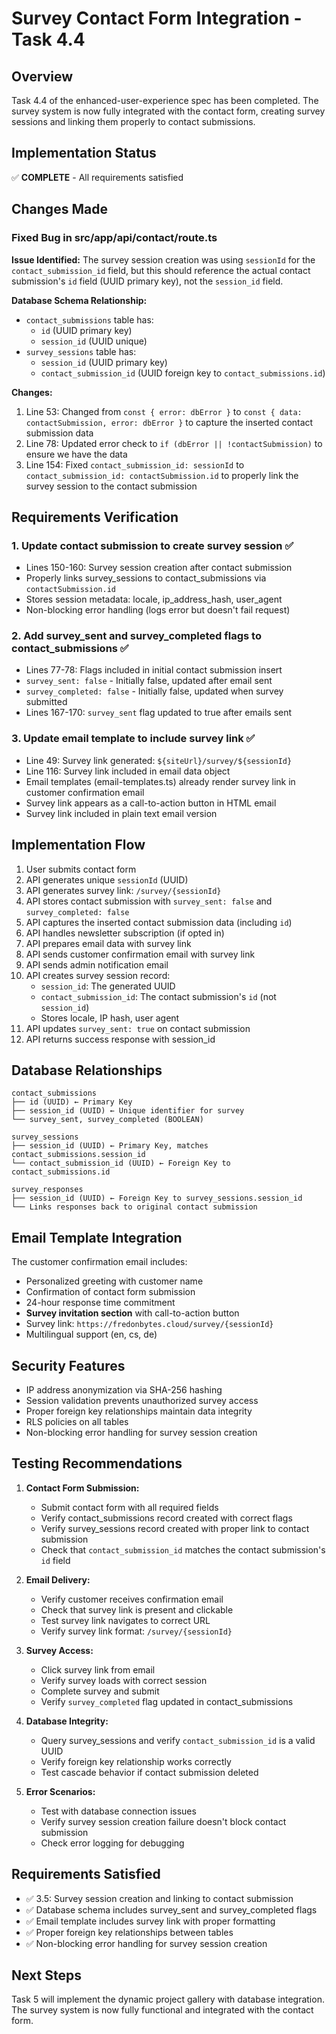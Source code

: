 # Survey Contact Form Integration - Task 4.4

## Overview
Task 4.4 of the enhanced-user-experience spec has been completed. The survey system is now fully integrated with the contact form, creating survey sessions and linking them properly to contact submissions.

## Implementation Status
✅ **COMPLETE** - All requirements satisfied

## Changes Made

### Fixed Bug in src/app/api/contact/route.ts

**Issue Identified:**
The survey session creation was using `sessionId` for the `contact_submission_id` field, but this should reference the actual contact submission's `id` field (UUID primary key), not the `session_id` field.

**Database Schema Relationship:**
- `contact_submissions` table has:
  - `id` (UUID primary key)
  - `session_id` (UUID unique)
- `survey_sessions` table has:
  - `session_id` (UUID primary key)
  - `contact_submission_id` (UUID foreign key to `contact_submissions.id`)

**Changes:**
1. Line 53: Changed from `const { error: dbError }` to `const { data: contactSubmission, error: dbError }` to capture the inserted contact submission data
2. Line 78: Updated error check to `if (dbError || !contactSubmission)` to ensure we have the data
3. Line 154: Fixed `contact_submission_id: sessionId` to `contact_submission_id: contactSubmission.id` to properly link the survey session to the contact submission

## Requirements Verification

### 1. Update contact submission to create survey session ✅
- Lines 150-160: Survey session creation after contact submission
- Properly links survey_sessions to contact_submissions via `contactSubmission.id`
- Stores session metadata: locale, ip_address_hash, user_agent
- Non-blocking error handling (logs error but doesn't fail request)

### 2. Add survey_sent and survey_completed flags to contact_submissions ✅
- Lines 77-78: Flags included in initial contact submission insert
- `survey_sent: false` - Initially false, updated after email sent
- `survey_completed: false` - Initially false, updated when survey submitted
- Lines 167-170: `survey_sent` flag updated to true after emails sent

### 3. Update email template to include survey link ✅
- Line 49: Survey link generated: `${siteUrl}/survey/${sessionId}`
- Line 116: Survey link included in email data object
- Email templates (email-templates.ts) already render survey link in customer confirmation email
- Survey link appears as a call-to-action button in HTML email
- Survey link included in plain text email version

## Implementation Flow

1. User submits contact form
2. API generates unique `sessionId` (UUID)
3. API generates survey link: `/survey/{sessionId}`
4. API stores contact submission with `survey_sent: false` and `survey_completed: false`
5. API captures the inserted contact submission data (including `id`)
6. API handles newsletter subscription (if opted in)
7. API prepares email data with survey link
8. API sends customer confirmation email with survey link
9. API sends admin notification email
10. API creates survey session record:
    - `session_id`: The generated UUID
    - `contact_submission_id`: The contact submission's `id` (not `session_id`)
    - Stores locale, IP hash, user agent
11. API updates `survey_sent: true` on contact submission
12. API returns success response with session_id

## Database Relationships

```
contact_submissions
├── id (UUID) ← Primary Key
├── session_id (UUID) ← Unique identifier for survey
└── survey_sent, survey_completed (BOOLEAN)

survey_sessions
├── session_id (UUID) ← Primary Key, matches contact_submissions.session_id
└── contact_submission_id (UUID) ← Foreign Key to contact_submissions.id

survey_responses
├── session_id (UUID) ← Foreign Key to survey_sessions.session_id
└── Links responses back to original contact submission
```

## Email Template Integration

The customer confirmation email includes:
- Personalized greeting with customer name
- Confirmation of contact form submission
- 24-hour response time commitment
- **Survey invitation section** with call-to-action button
- Survey link: `https://fredonbytes.cloud/survey/{sessionId}`
- Multilingual support (en, cs, de)

## Security Features

- IP address anonymization via SHA-256 hashing
- Session validation prevents unauthorized survey access
- Proper foreign key relationships maintain data integrity
- RLS policies on all tables
- Non-blocking error handling for survey session creation

## Testing Recommendations

1. **Contact Form Submission:**
   - Submit contact form with all required fields
   - Verify contact_submissions record created with correct flags
   - Verify survey_sessions record created with proper link to contact submission
   - Check that `contact_submission_id` matches the contact submission's `id` field

2. **Email Delivery:**
   - Verify customer receives confirmation email
   - Check that survey link is present and clickable
   - Test survey link navigates to correct URL
   - Verify survey link format: `/survey/{sessionId}`

3. **Survey Access:**
   - Click survey link from email
   - Verify survey loads with correct session
   - Complete survey and submit
   - Verify `survey_completed` flag updated in contact_submissions

4. **Database Integrity:**
   - Query survey_sessions and verify `contact_submission_id` is a valid UUID
   - Verify foreign key relationship works correctly
   - Test cascade behavior if contact submission deleted

5. **Error Scenarios:**
   - Test with database connection issues
   - Verify survey session creation failure doesn't block contact submission
   - Check error logging for debugging

## Requirements Satisfied

- ✅ 3.5: Survey session creation and linking to contact submission
- ✅ Database schema includes survey_sent and survey_completed flags
- ✅ Email template includes survey link with proper formatting
- ✅ Proper foreign key relationships between tables
- ✅ Non-blocking error handling for survey session creation

## Next Steps

Task 5 will implement the dynamic project gallery with database integration. The survey system is now fully functional and integrated with the contact form.

